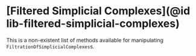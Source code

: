 # [Filtered Simplicial Complexes](@id lib-filtered-simplicial-complexes)

This is a non-existent list of methods available for manipulating `FiltrationOfSimplicialComplexes`s.
